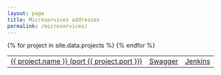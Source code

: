 ```yaml
---
layout: page
title: Microservices addresses
permalink: /microservices/
---
```


<table class='table'>
  <tbody>
  {% for project in site.data.projects %}
    <tr>
      <td><a href="http://apps.{{ site.domain }}:{{ project.port }}">{{ project.name }} (port {{ project.port }})</a></td>
      <td><a href="http://apps.{{ site.domain }}:{{ project.port }}/swagger/index.html">Swagger</a></td>
      <td><a href="http://jenkins.{{ site.domain }}:8080/job/{{ project.name }}/">Jenkins</a></td>
    </tr>
  {% endfor %}
  </tbody>
</table>

